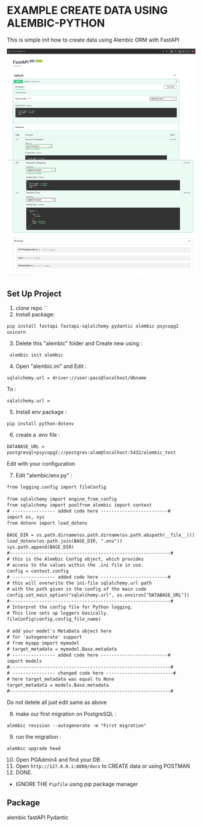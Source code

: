 # EXAMPLE CREATE DATA USING ALEMBIC-PYTHON

This is simple init how to create data using Alembic ORM with FastAPI 

![screenshot](ss.png)

## Set Up Project

1. clone repo ``
2. Install package: 
```
pip install fastapi fastapi-sqlalchemy pydantic alembic psycopg2 uvicorn
```
3. Delete this "alembic" folder and Create new using :

```
 alembic init alembic
```
4. Open "alembic.ini" and Edit :

```
sqlalchemy.url = driver://user:pass@localhost/dbname
```

To :

```
sqlalchemy.url = 
```

5. Install env package :

```
pip install python-dotenv
```

6. create a .env file :

```
DATABASE_URL = postgresql+psycopg2://postgres:alam@localhost:5432/alembic_test
```
Edit with your configuration

7. Edit "alembic/env.py" :

```
from logging.config import fileConfig

from sqlalchemy import engine_from_config
from sqlalchemy import poolfrom alembic import context
# ---------------- added code here -------------------------#
import os, sys
from dotenv import load_dotenv

BASE_DIR = os.path.dirname(os.path.dirname(os.path.abspath(__file__)))
load_dotenv(os.path.join(BASE_DIR, ".env"))
sys.path.append(BASE_DIR)
#------------------------------------------------------------#
# this is the Alembic Config object, which provides
# access to the values within the .ini file in use.
config = context.config
# ---------------- added code here -------------------------#
# this will overwrite the ini-file sqlalchemy.url path
# with the path given in the config of the main code
config.set_main_option("sqlalchemy.url", os.environ["DATABASE_URL"])
#------------------------------------------------------------#
# Interpret the config file for Python logging.
# This line sets up loggers basically.
fileConfig(config.config_file_name)

# add your model's MetaData object here
# for 'autogenerate' support
# from myapp import mymodel
# target_metadata = mymodel.Base.metadata
# ---------------- added code here -------------------------#
import models
#------------------------------------------------------------#
# ---------------- changed code here -------------------------#
# here target_metadata was equal to None
target_metadata = models.Base.metadata
#------------------------------------------------------------#
```

Do not delete all just edit same as above


8. make our first migration on PostgreSQL :

```
alembic revision --autogenerate -m "First migration"
```

9. run the migration :

```
alembic upgrade head
```

10. Open PGAdmin4 and find your DB
11. Open `http://127.0.0.1:8000/docs` to CREATE data
or using POSTMAN
12. DONE.

* IGNORE THE `Pipfile` using pip package manager

## Package

alembic
fastAPI
Pydantic
